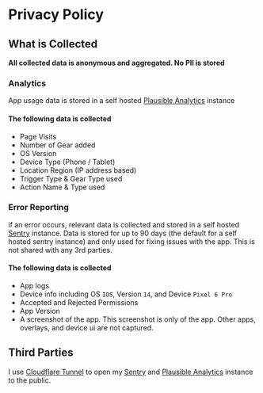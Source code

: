 # Privacy Policy

## What is Collected

**All collected data is anonymous and aggregated. No PII is stored**

### Analytics

App usage data is stored in a self hosted [Plausible Analytics](https://plausible.io/) instance

#### The following data is collected

- Page Visits
- Number of Gear added
- OS Version
- Device Type (Phone / Tablet)
- Location Region (IP address based)
- Trigger Type & Gear Type used
- Action Name & Type used

### Error Reporting

if an error occurs, relevant data is collected and stored in a self hosted [Sentry](https://sentry.io/) instance.
Data is stored for up to 90 days (the default for a self hosted sentry instance) and only used for fixing issues with the app. This is not shared with any 3rd parties.

#### The following data is collected

- App logs
- Device info including OS `IOS`, Version `14`, and Device `Pixel 6 Pro`
- Accepted and Rejected Permissions
- App Version
- A screenshot of the app. This screenshot is only of the app. Other apps, overlays, and device ui are not captured.

## Third Parties

I use [Cloudflare Tunnel](https://www.cloudflare.com/products/tunnel/) to open my [Sentry](https://sentry.io/) and [Plausible Analytics](https://plausible.io/) instance to the public.